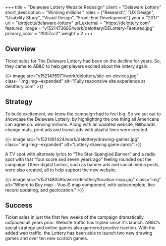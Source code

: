 +++
title = "Delaware Lottery Website Redesign"
client = "Delaware Lottery"
short_description = "Winning millions."
roles = ["Research", "UX Design", "Usability Study", "Visual Design", "Front-End Development"]
year = "2017"
url = "/projects/delaware-lottery"
url_external = "https://delottery.com"
featured_image = "v1521473680/work/delottery/DELottery-Featured.jpg"
primary_color = "#007cc2"
weight = 2
+++

## Overview
Ticket sales for The Delaware Lottery had been on the decline for years. So, they came to AB&C to help get players excited about the lottery again.
<!--more-->

{{< image
        src="v1521476971/work/delottery/site-on-devices.jpg"
        class="img img--expanded"
        alt="Fully responsive site experience at delottery.com" >}}

## Strategy
To build excitement, we knew the campaign had to feel big. So we set out to showcase the Delaware Lottery, by highlighting the one thing all Americans can agree on: winning millions. Along with an updated website, Billboards, change mats, print ads and transit ads with playful lines were created.

{{< image
        src="v1521481424/work/delottery/drawing-games.jpg"
        class="img img--expanded"
        alt="Lottery drawing game cards" >}}

A TV spot with alternate lyrics to “The Star-Spangled Banner” and a radio spot with that “four score and seven years ago” feeling rounded out the campaign. Other digital tactics, such as banner ads and social media posts, were also created, all to help support the new website.

{{< image
        src="v1521480595/work/delottery/location-map.jpg"
        class="img"
        alt="Where to Buy map - VueJS map component, with autocomplete, live record updating, and geolocation." >}}

## Success
Ticket sales in just the first few weeks of the campaign dramatically outpaced all years prior. Website traffic has tripled since it's launch.  AB&C’s social strategy and online games also garnered positive traction. With the added web traffic, the Lottery has been able to launch two new drawing games and over ten new scratch games.
